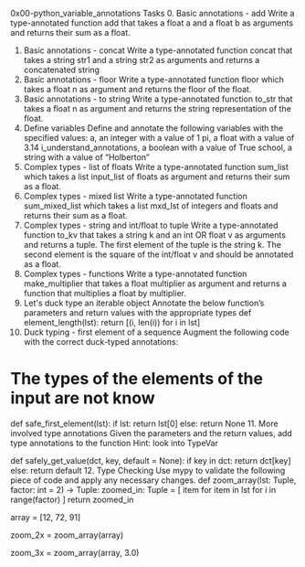 0x00-python_variable_annotations
Tasks
0. Basic annotations - add
Write a type-annotated function add that takes a float a and a float b as arguments and returns their sum as a float.
1. Basic annotations - concat
Write a type-annotated function concat that takes a string str1 and a string str2 as arguments and returns a concatenated string
2. Basic annotations - floor
Write a type-annotated function floor which takes a float n as argument and returns the floor of the float.
3. Basic annotations - to string
Write a type-annotated function to_str that takes a float n as argument and returns the string representation of the float.
4. Define variables
Define and annotate the following variables with the specified values:
a, an integer with a value of 1
pi, a float with a value of 3.14
i_understand_annotations, a boolean with a value of True
school, a string with a value of “Holberton”
5. Complex types - list of floats
Write a type-annotated function sum_list which takes a list input_list of floats as argument and returns their sum as a float.
6. Complex types - mixed list
Write a type-annotated function sum_mixed_list which takes a list mxd_lst of integers and floats and returns their sum as a float.
7. Complex types - string and int/float to tuple
Write a type-annotated function to_kv that takes a string k and an int OR float v as arguments and returns a tuple. The first element of the tuple is the string k. The second element is the square of the int/float v and should be annotated as a float.
8. Complex types - functions
Write a type-annotated function make_multiplier that takes a float multiplier as argument and returns a function that multiplies a float by multiplier.
9. Let's duck type an iterable object
Annotate the below function’s parameters and return values with the appropriate types
def element_length(lst):
    return [(i, len(i)) for i in lst]
10. Duck typing - first element of a sequence
Augment the following code with the correct duck-typed annotations:
# The types of the elements of the input are not know
def safe_first_element(lst):
    if lst:
        return lst[0]
    else:
        return None
11. More involved type annotations
Given the parameters and the return values, add type annotations to the function
Hint: look into TypeVar

def safely_get_value(dct, key, default = None):
    if key in dct:
        return dct[key]
    else:
        return default
12. Type Checking
Use mypy to validate the following piece of code and apply any necessary changes.
def zoom_array(lst: Tuple, factor: int = 2) -> Tuple:
    zoomed_in: Tuple = [
        item for item in lst
        for i in range(factor)
    ]
    return zoomed_in


array = [12, 72, 91]

zoom_2x = zoom_array(array)

zoom_3x = zoom_array(array, 3.0)
